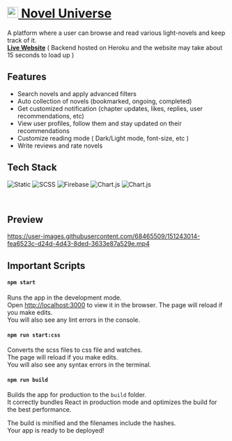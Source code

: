 # <a href="https://sleepy-jones-10bf5b.netlify.app/"><img width="25" alt="logo" src="https://firebasestorage.googleapis.com/v0/b/portfolio-598a6.appspot.com/o/NovelUniverse%2FnovelUpdatesLogo7.svg?alt=media&token=6509250f-b3a6-475d-96de-8a51903a92d9" />  Novel Universe  </a>

A platform where a user can browse and read various light-novels and keep track of it.<br />
<b><a href="https://sleepy-jones-10bf5b.netlify.app/">Live Website</a></b> ( Backend hosted on Heroku and the website may take about 15 seconds to load up )

## Features
<ul>
  <li>Search novels and apply advanced filters
  <li>Auto collection of novels (bookmarked, ongoing, completed)
  <li>Get customized notification (chapter updates, likes, replies, user recommendations, etc)
  <li>View user profiles, follow them and stay updated on their recommendations
  <li>Customize reading mode ( Dark/Light mode, font-size, etc )
  <li>Write reviews and rate novels
</ul>

## Tech Stack
![Static](https://img.shields.io/badge/React-20232A?style=for-the-badge&logo=react&logoColor=61DAFB)
<img alt="SCSS" src="https://img.shields.io/badge/Sass-CC6699?style=for-the-badge&logo=sass&logoColor=white" />
<img alt="Firebase" src="https://img.shields.io/badge/firebase-ffca28?style=for-the-badge&logo=firebase&logoColor=black" />
<img alt="Chart.js" src="https://img.shields.io/badge/Chart.js-FF6384?style=for-the-badge&logo=chartdotjs&logoColor=white" />
<img alt="Chart.js" src="https://img.shields.io/badge/React_Router-CA4245?style=for-the-badge&logo=react-router&logoColor=white" />

<br/>

## Preview



https://user-images.githubusercontent.com/68465509/151243014-fea6523c-d24d-4d43-8ded-3633e87a529e.mp4




## Important Scripts

#### `npm start`
Runs the app in the development mode.\
Open [http://localhost:3000](http://localhost:3000) to view it in the browser.
The page will reload if you make edits.\
You will also see any lint errors in the console.

#### `npm run start:css`
Converts the scss files to css file and watches.\
The page will reload if you make edits.\
You will also see any syntax errors in the terminal.

#### `npm run build`
Builds the app for production to the `build` folder.\
It correctly bundles React in production mode and optimizes the build for the best performance.

The build is minified and the filenames include the hashes.\
Your app is ready to be deployed!





